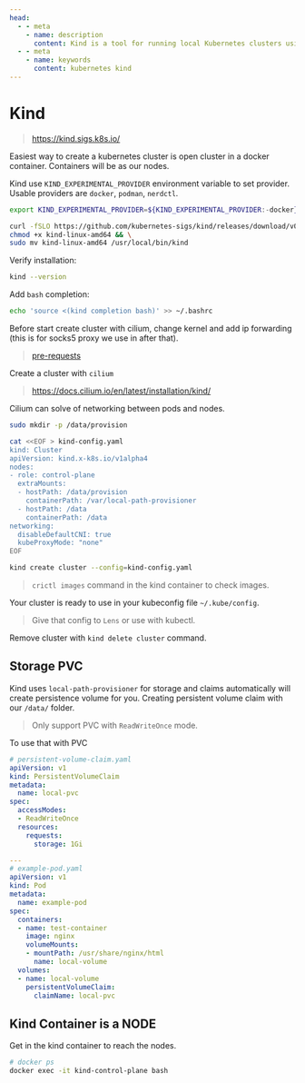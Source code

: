 ```yaml
---
head:
  - - meta
    - name: description
      content: Kind is a tool for running local Kubernetes clusters using Docker container "nodes".
  - - meta
    - name: keywords
      content: kubernetes kind
---
```


# Kind

> https://kind.sigs.k8s.io/

Easiest way to create a kubernetes cluster is open cluster in a docker container.
Containers will be as our nodes.

Kind use `KIND_EXPERIMENTAL_PROVIDER` environment variable to set provider.
Usable providers are `docker`, `podman`, `nerdctl`.

```sh
export KIND_EXPERIMENTAL_PROVIDER=${KIND_EXPERIMENTAL_PROVIDER:-docker}
```

```sh
curl -fSLO https://github.com/kubernetes-sigs/kind/releases/download/v0.26.0/kind-linux-amd64 && \
chmod +x kind-linux-amd64 && \
sudo mv kind-linux-amd64 /usr/local/bin/kind
```

Verify installation:

```sh
kind --version
```

Add `bash` completion:

```sh
echo 'source <(kind completion bash)' >> ~/.bashrc
```

Before start create cluster with cilium, change kernel and add ip forwarding (this is for socks5 proxy we use in after that).

> [pre-requests](./pre-requests.md)

Create a cluster with `cilium`

> https://docs.cilium.io/en/latest/installation/kind/

Cilium can solve of networking between pods and nodes.

```sh
sudo mkdir -p /data/provision

cat <<EOF > kind-config.yaml
kind: Cluster
apiVersion: kind.x-k8s.io/v1alpha4
nodes:
- role: control-plane
  extraMounts:
  - hostPath: /data/provision
    containerPath: /var/local-path-provisioner
  - hostPath: /data
    containerPath: /data
networking:
  disableDefaultCNI: true
  kubeProxyMode: "none"
EOF
```

```sh
kind create cluster --config=kind-config.yaml
```

> `crictl images` command in the kind container to check images.

Your cluster is ready to use in your kubeconfig file `~/.kube/config`.

> Give that config to `Lens` or use with kubectl.

Remove cluster with `kind delete cluster` command.

## Storage PVC

Kind uses `local-path-provisioner` for storage and claims automatically will create persistence volume for you.
Creating persistent volume claim with our `/data/` folder.

> Only support PVC with `ReadWriteOnce` mode.

To use that with PVC

```yaml
# persistent-volume-claim.yaml
apiVersion: v1
kind: PersistentVolumeClaim
metadata:
  name: local-pvc
spec:
  accessModes:
  - ReadWriteOnce
  resources:
    requests:
      storage: 1Gi

---
# example-pod.yaml
apiVersion: v1
kind: Pod
metadata:
  name: example-pod
spec:
  containers:
  - name: test-container
    image: nginx
    volumeMounts:
    - mountPath: /usr/share/nginx/html
      name: local-volume
  volumes:
  - name: local-volume
    persistentVolumeClaim:
      claimName: local-pvc
```

## Kind Container is a NODE

Get in the kind container to reach the nodes.

```sh
# docker ps
docker exec -it kind-control-plane bash
```
